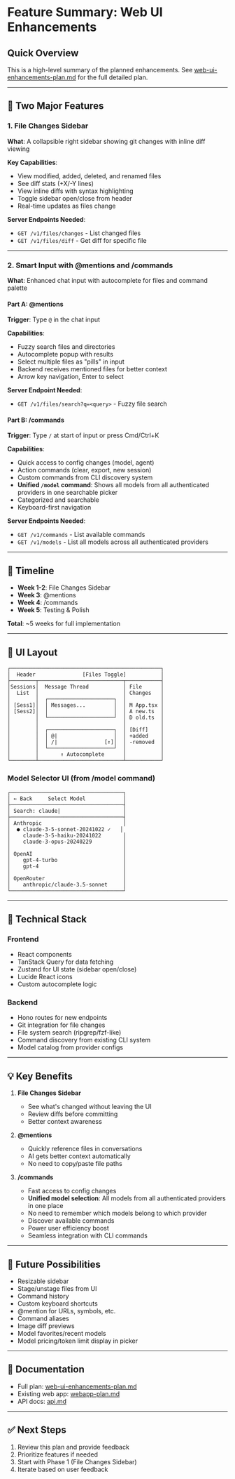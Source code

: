 # Feature Summary: Web UI Enhancements

## Quick Overview

This is a high-level summary of the planned enhancements. See [web-ui-enhancements-plan.md](./web-ui-enhancements-plan.md) for the full detailed plan.

---

## 🎯 Two Major Features

### 1. File Changes Sidebar
**What**: A collapsible right sidebar showing git changes with inline diff viewing

**Key Capabilities**:
- View modified, added, deleted, and renamed files
- See diff stats (+X/-Y lines)
- View inline diffs with syntax highlighting
- Toggle sidebar open/close from header
- Real-time updates as files change

**Server Endpoints Needed**:
- `GET /v1/files/changes` - List changed files
- `GET /v1/files/diff` - Get diff for specific file

---

### 2. Smart Input with @mentions and /commands
**What**: Enhanced chat input with autocomplete for files and command palette

#### Part A: @mentions
**Trigger**: Type `@` in the chat input

**Capabilities**:
- Fuzzy search files and directories
- Autocomplete popup with results
- Select multiple files as "pills" in input
- Backend receives mentioned files for better context
- Arrow key navigation, Enter to select

**Server Endpoint Needed**:
- `GET /v1/files/search?q=<query>` - Fuzzy file search

#### Part B: /commands
**Trigger**: Type `/` at start of input or press Cmd/Ctrl+K

**Capabilities**:
- Quick access to config changes (model, agent)
- Action commands (clear, export, new session)
- Custom commands from CLI discovery system
- **Unified `/model` command**: Shows all models from all authenticated providers in one searchable picker
- Categorized and searchable
- Keyboard-first navigation

**Server Endpoints Needed**:
- `GET /v1/commands` - List available commands
- `GET /v1/models` - List all models across all authenticated providers

---

## 📅 Timeline

- **Week 1-2**: File Changes Sidebar
- **Week 3**: @mentions
- **Week 4**: /commands  
- **Week 5**: Testing & Polish

**Total**: ~5 weeks for full implementation

---

## 🎨 UI Layout

```
┌────────────────────────────────────────────────┐
│  Header               [Files Toggle]           │
├────────┬───────────────────────────┬───────────┤
│Sessions│  Message Thread           │ File      │
│  List  │                           │ Changes   │
│        │  ┌─────────────────────┐  │           │
│ [Sess1]│  │ Messages...         │  │ M App.tsx │
│ [Sess2]│  │                     │  │ A new.ts  │
│        │  └─────────────────────┘  │ D old.ts  │
│        │                           │           │
│        │  ┌─────────────────────┐  │ [Diff]    │
│        │  │ @|                  │  │ +added    │
│        │  │ /|               [↑]│  │ -removed  │
│        │  └─────────────────────┘  │           │
│        │       ↑ Autocomplete      │           │
└────────┴───────────────────────────┴───────────┘
```

### Model Selector UI (from /model command)
```
┌────────────────────────────────────┐
│ ← Back     Select Model            │
├────────────────────────────────────┤
│ Search: claude|                    │
├────────────────────────────────────┤
│ Anthropic                          │
│  ● claude-3-5-sonnet-20241022 ✓   │
│    claude-3-5-haiku-20241022       │
│    claude-3-opus-20240229          │
│                                    │
│ OpenAI                             │
│    gpt-4-turbo                     │
│    gpt-4                           │
│                                    │
│ OpenRouter                         │
│    anthropic/claude-3.5-sonnet     │
└────────────────────────────────────┘
```

---

## 🔧 Technical Stack

### Frontend
- React components
- TanStack Query for data fetching
- Zustand for UI state (sidebar open/close)
- Lucide React icons
- Custom autocomplete logic

### Backend
- Hono routes for new endpoints
- Git integration for file changes
- File system search (ripgrep/fzf-like)
- Command discovery from existing CLI system
- Model catalog from provider configs

---

## 💡 Key Benefits

1. **File Changes Sidebar**
   - See what's changed without leaving the UI
   - Review diffs before committing
   - Better context awareness

2. **@mentions**
   - Quickly reference files in conversations
   - AI gets better context automatically
   - No need to copy/paste file paths

3. **/commands**
   - Fast access to config changes
   - **Unified model selection**: All models from all authenticated providers in one place
   - No need to remember which models belong to which provider
   - Discover available commands
   - Power user efficiency boost
   - Seamless integration with CLI commands

---

## 🚀 Future Possibilities

- Resizable sidebar
- Stage/unstage files from UI
- Command history
- Custom keyboard shortcuts
- @mention for URLs, symbols, etc.
- Command aliases
- Image diff previews
- Model favorites/recent models
- Model pricing/token limit display in picker

---

## 📖 Documentation

- Full plan: [web-ui-enhancements-plan.md](./web-ui-enhancements-plan.md)
- Existing web app: [webapp-plan.md](./webapp-plan.md)
- API docs: [api.md](./api.md)

---

## ✅ Next Steps

1. Review this plan and provide feedback
2. Prioritize features if needed
3. Start with Phase 1 (File Changes Sidebar)
4. Iterate based on user feedback
